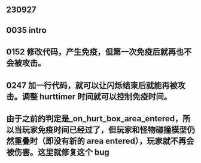 ## 230927

## 0035 intro

## 0152 修改代码，产生免疫，但第一次免疫后就再也不会被攻击。

## 0247 加一行代码，就可以让闪烁结束后就能再被攻击。调整 hurttimer 时间就可以控制免疫时间。

## 由于之前的判定是\_on_hurt_box_area_entered，所以当玩家免疫时间已经过了，但玩家和怪物碰撞模型仍然重叠时（即没有新的 area entered），玩家就不再会被伤害。这里就修复这个 bug
